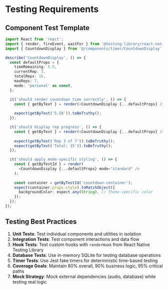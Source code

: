 # Testing Requirements

## Component Test Template

```typescript
import React from 'react';
import { render, fireEvent, waitFor } from '@testing-library/react-native';
import { CountdownDisplay } from '@/components/timer/CountdownDisplay';

describe('CountdownDisplay', () => {
  const defaultProps = {
    timeRemaining: 5.5,
    currentRep: 3,
    totalReps: 15,
    maxReps: 7,
    mode: 'personal' as const,
  };

  it('should render countdown time correctly', () => {
    const { getByText } = render(<CountdownDisplay {...defaultProps} />);
    
    expect(getByText('5.50')).toBeTruthy();
  });

  it('should display rep progress', () => {
    const { getByText } = render(<CountdownDisplay {...defaultProps} />);
    
    expect(getByText('Rep 3 of 7')).toBeTruthy();
    expect(getByText('Total: 15')).toBeTruthy();
  });

  it('should apply mode-specific styling', () => {
    const { getByTestId } = render(
      <CountdownDisplay {...defaultProps} mode="standard" />
    );
    
    const container = getByTestId('countdown-container');
    expect(container.props.style).toMatchObject({
      backgroundColor: expect.any(String), // Theme-specific color
    });
  });
});
```

## Testing Best Practices

1. **Unit Tests**: Test individual components and utilities in isolation
2. **Integration Tests**: Test component interactions and data flow
3. **Hook Tests**: Test custom hooks with `renderHook` from React Native Testing Library
4. **Database Tests**: Use in-memory SQLite for testing database operations
5. **Timer Tests**: Use Jest fake timers for deterministic time-based testing
6. **Coverage Goals**: Maintain 80% overall, 90% business logic, 95% critical paths
7. **Mock Strategy**: Mock external dependencies (audio, database) while testing real logic
